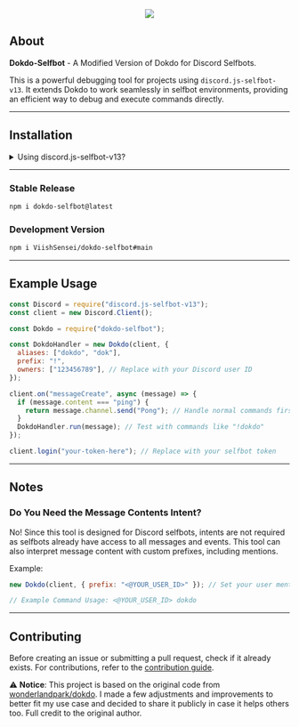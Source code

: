 <div align="center">
  <img src="assets/dokdo.png">
</div>

## About

**Dokdo-Selfbot** - A Modified Version of Dokdo for Discord Selfbots.

This is a powerful debugging tool for projects using `discord.js-selfbot-v13`. It extends Dokdo to work seamlessly in selfbot environments, providing an efficient way to debug and execute commands directly.

---

## Installation

<details>
    <summary>Using discord.js-selfbot-v13?</summary>

Install the latest version of `dokdo-selfbot` with:

```sh
npm i dokdo-selfbot@0.0.2
```

</details>

---

### Stable Release

```sh
npm i dokdo-selfbot@latest
```

### Development Version

```sh
npm i ViishSensei/dokdo-selfbot#main
```

---

## Example Usage

```js
const Discord = require("discord.js-selfbot-v13");
const client = new Discord.Client();

const Dokdo = require("dokdo-selfbot");

const DokdoHandler = new Dokdo(client, {
  aliases: ["dokdo", "dok"],
  prefix: "!",
  owners: ["123456789"], // Replace with your Discord user ID
});

client.on("messageCreate", async (message) => {
  if (message.content === "ping") {
    return message.channel.send("Pong"); // Handle normal commands first
  }
  DokdoHandler.run(message); // Test with commands like "!dokdo"
});

client.login("your-token-here"); // Replace with your selfbot token
```

---

## Notes

### Do You Need the Message Contents Intent?

No! Since this tool is designed for Discord selfbots, intents are not required as selfbots already have access to all messages and events. This tool can also interpret message content with custom prefixes, including mentions.

Example:

```js
new Dokdo(client, { prefix: "<@YOUR_USER_ID>" }); // Set your user mention as a prefix

// Example Command Usage: <@YOUR_USER_ID> dokdo
```

---

## Contributing

Before creating an issue or submitting a pull request, check if it already exists. For contributions, refer to the [contribution guide](./.github/CONTRIBUTING.md).

⚠️ **Notice**: This project is based on the original code from [wonderlandpark/dokdo](https://github.com/wonderlandpark/dokdo). I made a few adjustments and improvements to better fit my use case and decided to share it publicly in case it helps others too. Full credit to the original author.
